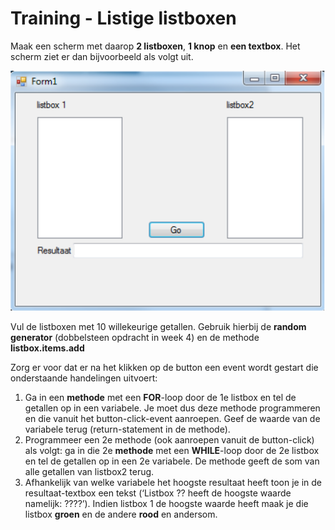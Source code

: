 # Training - Listige listboxen

Maak een scherm met daarop **2 listboxen**, **1 knop** en **een textbox**. Het scherm ziet er dan bijvoorbeeld als volgt uit.

![Aangeleverd ontwerp user interface](figures/Listige-listboxen-ui.png)

Vul de listboxen met 10 willekeurige getallen. Gebruik hierbij de **random generator** (dobbelsteen opdracht in week 4) en de methode **listbox.items.add**

Zorg er voor dat er na het klikken op de button een event wordt gestart die onderstaande handelingen uitvoert:
1. Ga in een **methode** met een **FOR**\-loop door de 1e listbox en tel de getallen op in een variabele. Je moet dus deze methode programmeren en die vanuit het button-click-event aanroepen. Geef de waarde van de variabele terug (return-statement in de methode). 
2. Programmeer een 2e methode (ook aanroepen vanuit de button-click) als volgt: ga in die 2e **methode** met een **WHILE**\-loop door de 2e listbox en tel de getallen op in een 2e variabele. De methode geeft de som van alle getallen van listbox2 terug. 
3. Afhankelijk van welke variabele het hoogste resultaat heeft toon je in de resultaat-textbox een tekst (‘Listbox ?? heeft de hoogste waarde namelijk: ????’). Indien listbox 1 de hoogste waarde heeft maak je die listbox **groen** en de andere **rood** en andersom. 